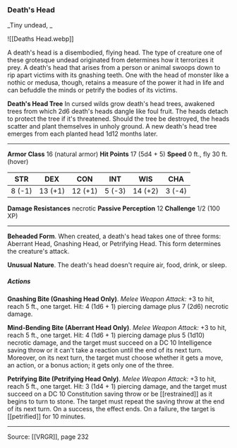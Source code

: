 ### Death's Head
_Tiny undead, _

![[Deaths Head.webp]]

A death's head is a disembodied, flying head. The type of creature one of these grotesque undead originated from determines how it terrorizes it prey. A death's head that arises from a person or animal swoops down to rip apart victims with its gnashing teeth. One with the head of monster like a nothic or medusa, though, retains a measure of the power it had in life and can befuddle the minds or petrify the bodies of its victims.


**Death's Head Tree** In cursed wilds grow death's head trees, awakened trees from which 2d6 death's heads dangle like foul fruit. The heads detach to protect the tree if it's threatened. Should the tree be destroyed, the heads scatter and plant themselves in unholy ground. A new death's head tree emerges from each planted head 1d12 months later.





---

**Armor Class** 16 (natural armor)
**Hit Points** 17 (5d4 + 5)
**Speed** 0 ft., fly 30 ft. (hover)

| STR     | DEX     | CON     | INT     | WIS     | CHA     |
|---------|---------|---------|---------|---------|---------|
| 8 (-1) | 13 (+1) | 12 (+1) | 5 (-3) | 14 (+2) | 3 (-4) |

**Damage Resistances** necrotic
**Passive Perception** 12
**Challenge** 1/2 (100 XP)

---

**Beheaded Form**. When created, a death's head takes one of three forms: Aberrant Head, Gnashing Head, or Petrifying Head. This form determines the creature's attack.

**Unusual Nature**. The death's head doesn't require air, food, drink, or sleep.

##### Actions
**Gnashing Bite (Gnashing Head Only)**. _Melee Weapon Attack:_ +3 to hit, reach 5 ft., one target. Hit: 4 (1d6 + 1) piercing damage plus 7 (2d6) necrotic damage.

**Mind-Bending Bite (Aberrant Head Only)**. _Melee Weapon Attack:_ +3 to hit, reach 5 ft., one target. Hit: 4 (1d6 + 1) piercing damage plus 5 (1d10) necrotic damage, and the target must succeed on a DC 10 Intelligence saving throw or it can't take a reaction until the end of its next turn. Moreover, on its next turn, the target must choose whether it gets a move, an action, or a bonus action; it gets only one of the three.

**Petrifying Bite (Petrifying Head Only)**. _Melee Weapon Attack:_ +3 to hit, reach 5 ft., one target. Hit: 3 (1d4 + 1) piercing damage, and the target must succeed on a DC 10 Constitution saving throw or be [[restrained]] as it begins to turn to stone. The target must repeat the saving throw at the end of its next turn. On a success, the effect ends. On a failure, the target is [[petrified]] for 10 minutes.


---

Source: [[VRGR]], page 232